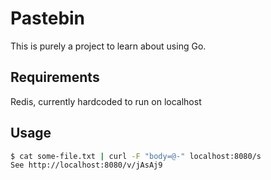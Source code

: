 # Pastebin

This is purely a project to learn about using Go.

## Requirements
Redis, currently hardcoded to run on localhost

## Usage
```bash
$ cat some-file.txt | curl -F "body=@-" localhost:8080/s
See http://localhost:8080/v/jAsAj9
```
